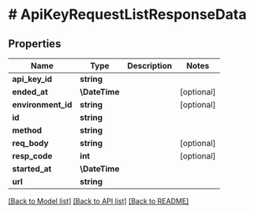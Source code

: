 # # ApiKeyRequestListResponseData

## Properties

Name | Type | Description | Notes
------------ | ------------- | ------------- | -------------
**api_key_id** | **string** |  |
**ended_at** | **\DateTime** |  | [optional]
**environment_id** | **string** |  | [optional]
**id** | **string** |  |
**method** | **string** |  |
**req_body** | **string** |  | [optional]
**resp_code** | **int** |  | [optional]
**started_at** | **\DateTime** |  |
**url** | **string** |  |

[[Back to Model list]](../../README.md#models) [[Back to API list]](../../README.md#endpoints) [[Back to README]](../../README.md)
